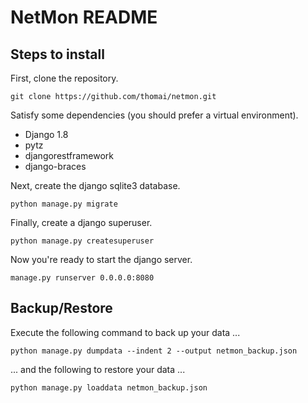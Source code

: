 NetMon README
=============

## Steps to install
First, clone the repository.

    git clone https://github.com/thomai/netmon.git

Satisfy some dependencies (you should prefer a virtual environment).

* Django 1.8
* pytz
* djangorestframework
* django-braces

Next, create the django sqlite3 database.

    python manage.py migrate

Finally, create a django superuser.

    python manage.py createsuperuser

Now you're ready to start the django server.

    manage.py runserver 0.0.0.0:8080

## Backup/Restore
Execute the following command to back up your data ...

    python manage.py dumpdata --indent 2 --output netmon_backup.json

... and the following to restore your data ...

    python manage.py loaddata netmon_backup.json
